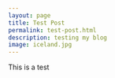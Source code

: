 ```yaml
---
layout: page
title: Test Post
permalink: test-post.html
description: testing my blog
image: iceland.jpg
---
```

This is a test 
